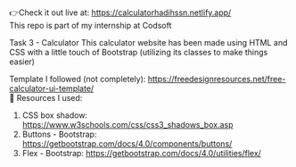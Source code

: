 👉Check it out live at: https://calculatorhadihssn.netlify.app/ <br>
This repo is part of my internship at Codsoft

Task 3 - Calculator
This calculator website has been made using HTML and CSS with a little touch of Bootstrap (utilizing its classes to make things easier)

Template I followed (not completely): https://freedesignresources.net/free-calculator-ui-template/ <br>
🍃 Resources I used:

1. CSS box shadow: https://www.w3schools.com/css/css3_shadows_box.asp
2. Buttons - Bootstrap: https://getbootstrap.com/docs/4.0/components/buttons/
3. Flex - Bootstrap: https://getbootstrap.com/docs/4.0/utilities/flex/

